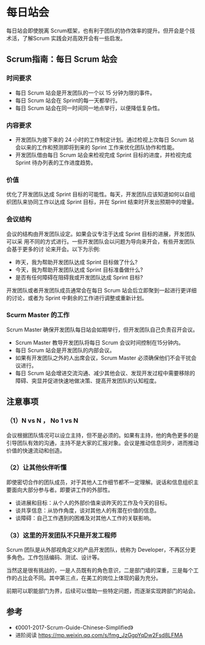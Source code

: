 # 每日站会

每日站会即使脱离 Scrum框架，也有利于团队的协作效率的提升。但开会是个技术活，了解Scrum 实践会对高效开会有一些启发。

## Scrum指南：每日 Scrum 站会

### 时间要求

* 每日 Scrum 站会是开发团队的一个以 15 分钟为限的事件。
* 每日 Scrum 站会在 Sprint的每一天都举行。
* 每日 Scrum 站会在同一时间同一地点举行，以便降低复杂性。

### 内容要求

* 开发团队为接下来的 24 小时的工作制定计划。通过检视上次每日 Scrum 站会以来的工作和预测即将到来的 Sprint 工作来优化团队协作和性能。
* 开发团队借由每日 Scrum 站会来检视完成 Sprint 目标的进度，并检视完成 Sprint 待办列表的工作进度趋势。

### 价值

优化了开发团队达成 Sprint 目标的可能性。每天，开发团队应该知道如何以自组织团队来协同工作以达成 Sprint 目标，并在 Sprint 结束时开发出预期中的增量。

### 会议结构

会议的结构由开发团队设定。如果会议专注于达成 Sprint 目标的进展，开发团队可以采 用不同的方式进行。一些开发团队会以问题为导向来开会，有些开发团队会基于更多的讨 论来开会。以下为示例:

* 昨天，我为帮助开发团队达成 Sprint 目标做了什么?
* 今天，我为帮助开发团队达成 Sprint 目标准备做什么?
* 是否有任何障碍在阻碍我或开发团队达成 Sprint 目标?

开发团队或者开发团队成员通常会在每日 Scrum 站会后立即聚到一起进行更详细的讨论，或者为 Sprint 中剩余的工作进行调整或重新计划。

### Scurm Master 的工作

Scrum Master 确保开发团队每日站会如期举行，但开发团队自己负责召开会议。

* Scrum Master 教导开发团队将每日 Scrum 会议时间控制在15分钟内。
* 每日 Scrum 站会是开发团队的内部会议。
* 如果有开发团队之外的人出席会议，Scrum Master 必须确保他们不会干扰会议进行。
* 每日 Scrum 站会增进交流沟通、减少其他会议、发现开发过程中需要移除的障碍、突显并促进快速地做决策、提高开发团队的认知程度。

## 注意事项

### （1）N vs N ， No 1 vs N

会议根据团队情况可以设立主持，但不是必须的。如果有主持，他的角色更多的是引导团队有效的沟通，主持不是大家的汇报对象。会议是推动信息同步，进而推动价值的快速流动和创造。

### （2）让其他伙伴听懂

即使密切合作的团队成员，对于其他人工作细节都不一定理解。说话和信息组织主要面向大部分参与者。即要讲工作的外部性。

* 谈进展和目标：从个人的外部价值来谈昨天的工作及今天的目标。
* 谈共享信息：从协作角度，谈对其他人的有潜在价值的信息。
* 谈障碍：自己工作遇到的困难及对其他人工作的关联影响。

### （3）这里的开发团队不只是开发工程师

Scrum 团队是从外部视角定义的产品开发团队，统称为 Developer，不再区分更多角色。工作包括编码、测试、设计等。

当然这是很有挑战的，一是人员既有的角色意识，二是部门墙的深重，三是每个工作的占比会不同。其中第三点，在美工的岗位上体现的最为充分。

前期可以职能部门为界，后续可以借助一些特定问题，而逐渐实现跨部门的站会。

## 参考

* 《0001-2017-Scrum-Guide-Chinese-Simplified》
* 进阶阅读 <https://mp.weixin.qq.com/s/fmg_JzGgpYqDw2Fsd8LFMA>